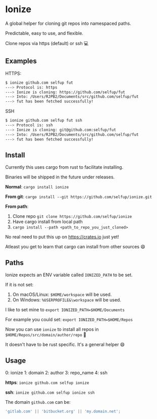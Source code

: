 # Ionize

A global helper for cloning git repos into namespaced paths.

Predictable, easy to use, and flexible.

Clone repos via https (default) or ssh :computer:

## Examples

HTTPS:

```bash
$ ionize github.com selfup fut
---> Protocol is: https
---> Ionize is cloning: https://github.com/selfup/fut
---> Into: /Users/RJPB2/Documents/src/github.com/selfup/fut
---> fut has been fetched successfully!
```

SSH

```bash
$ ionize github.com selfup fut ssh
---> Protocol is: ssh
---> Ionize is cloning: git@github.com:selfup/fut
---> Into: /Users/RJPB2/Documents/src/github.com/selfup/fut
---> fut has been fetched successfully!
```

## Install

Currently this uses cargo from rust to facilitate installing.

Binaries will be shipped in the future under releases.

**Normal**: `cargo install ionize`

**From git**: `cargo install --git https://github.com/selfup/ionize.git`

**From path**:

1. Clone repo `git clone https://github.com/selfup/ionize`
2. Have cargo install from local path
3. `cargo install --path <path_to_repo_you_just_cloned>`

No real need to put this up on https://crates.io just yet!

Atleast you get to learn that cargo can install from other sources :smile:

## Paths

Ionize expects an ENV variable called `IONIZED_PATH` to be set.

If it is not set:

1. On macOS/Linux: `$HOME/workspace` will be used.
1. On Windows: `%USERPROFILE&\workspace` will be used.

I like to set mine to `export IONIZED_PATH=$HOME/Documents`

For example you could set: `export IONIZED_PATH=$HOME/Repos`

Now you can use `ionize` to install all repos in `$HOME/Repos/src/domain/author/repo` :tada:

It doesn't have to be rust specific. It's a general helper :smile:

## Usage

0: ionize 1: domain 2: author 3: repo_name 4: ssh

**https**: `ionize github.com selfup ionize`

**ssh**: `ionize github.com selfup ionize ssh`

The domain `github.com` can be:

```js
'gitlab.com' || 'bitbucket.org' || 'my.domain.net';
```
